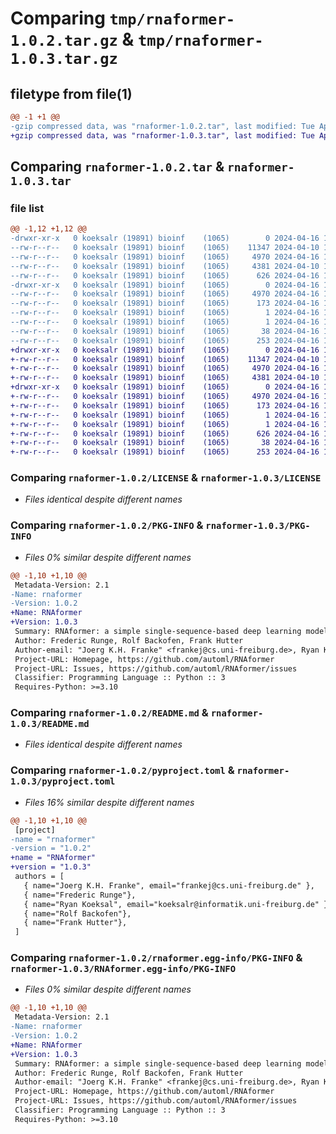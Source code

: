 # Comparing `tmp/rnaformer-1.0.2.tar.gz` & `tmp/rnaformer-1.0.3.tar.gz`

## filetype from file(1)

```diff
@@ -1 +1 @@
-gzip compressed data, was "rnaformer-1.0.2.tar", last modified: Tue Apr 16 14:21:52 2024, max compression
+gzip compressed data, was "rnaformer-1.0.3.tar", last modified: Tue Apr 16 14:44:06 2024, max compression
```

## Comparing `rnaformer-1.0.2.tar` & `rnaformer-1.0.3.tar`

### file list

```diff
@@ -1,12 +1,12 @@
-drwxr-xr-x   0 koeksalr (19891) bioinf    (1065)        0 2024-04-16 14:21:52.823467 rnaformer-1.0.2/
--rw-r--r--   0 koeksalr (19891) bioinf    (1065)    11347 2024-04-10 11:44:16.000000 rnaformer-1.0.2/LICENSE
--rw-r--r--   0 koeksalr (19891) bioinf    (1065)     4970 2024-04-16 14:21:52.823467 rnaformer-1.0.2/PKG-INFO
--rw-r--r--   0 koeksalr (19891) bioinf    (1065)     4381 2024-04-10 11:44:16.000000 rnaformer-1.0.2/README.md
--rw-r--r--   0 koeksalr (19891) bioinf    (1065)      626 2024-04-16 14:21:24.000000 rnaformer-1.0.2/pyproject.toml
-drwxr-xr-x   0 koeksalr (19891) bioinf    (1065)        0 2024-04-16 14:21:52.823467 rnaformer-1.0.2/rnaformer.egg-info/
--rw-r--r--   0 koeksalr (19891) bioinf    (1065)     4970 2024-04-16 14:21:52.000000 rnaformer-1.0.2/rnaformer.egg-info/PKG-INFO
--rw-r--r--   0 koeksalr (19891) bioinf    (1065)      173 2024-04-16 14:21:52.000000 rnaformer-1.0.2/rnaformer.egg-info/SOURCES.txt
--rw-r--r--   0 koeksalr (19891) bioinf    (1065)        1 2024-04-16 14:21:52.000000 rnaformer-1.0.2/rnaformer.egg-info/dependency_links.txt
--rw-r--r--   0 koeksalr (19891) bioinf    (1065)        1 2024-04-16 14:21:52.000000 rnaformer-1.0.2/rnaformer.egg-info/top_level.txt
--rw-r--r--   0 koeksalr (19891) bioinf    (1065)       38 2024-04-16 14:21:52.823467 rnaformer-1.0.2/setup.cfg
--rw-r--r--   0 koeksalr (19891) bioinf    (1065)      253 2024-04-16 14:20:11.000000 rnaformer-1.0.2/setup.py
+drwxr-xr-x   0 koeksalr (19891) bioinf    (1065)        0 2024-04-16 14:44:06.584848 rnaformer-1.0.3/
+-rw-r--r--   0 koeksalr (19891) bioinf    (1065)    11347 2024-04-10 11:44:16.000000 rnaformer-1.0.3/LICENSE
+-rw-r--r--   0 koeksalr (19891) bioinf    (1065)     4970 2024-04-16 14:44:06.584848 rnaformer-1.0.3/PKG-INFO
+-rw-r--r--   0 koeksalr (19891) bioinf    (1065)     4381 2024-04-10 11:44:16.000000 rnaformer-1.0.3/README.md
+drwxr-xr-x   0 koeksalr (19891) bioinf    (1065)        0 2024-04-16 14:44:06.584848 rnaformer-1.0.3/RNAformer.egg-info/
+-rw-r--r--   0 koeksalr (19891) bioinf    (1065)     4970 2024-04-16 14:44:06.000000 rnaformer-1.0.3/RNAformer.egg-info/PKG-INFO
+-rw-r--r--   0 koeksalr (19891) bioinf    (1065)      173 2024-04-16 14:44:06.000000 rnaformer-1.0.3/RNAformer.egg-info/SOURCES.txt
+-rw-r--r--   0 koeksalr (19891) bioinf    (1065)        1 2024-04-16 14:44:06.000000 rnaformer-1.0.3/RNAformer.egg-info/dependency_links.txt
+-rw-r--r--   0 koeksalr (19891) bioinf    (1065)        1 2024-04-16 14:44:06.000000 rnaformer-1.0.3/RNAformer.egg-info/top_level.txt
+-rw-r--r--   0 koeksalr (19891) bioinf    (1065)      626 2024-04-16 14:42:59.000000 rnaformer-1.0.3/pyproject.toml
+-rw-r--r--   0 koeksalr (19891) bioinf    (1065)       38 2024-04-16 14:44:06.584848 rnaformer-1.0.3/setup.cfg
+-rw-r--r--   0 koeksalr (19891) bioinf    (1065)      253 2024-04-16 14:43:06.000000 rnaformer-1.0.3/setup.py
```

### Comparing `rnaformer-1.0.2/LICENSE` & `rnaformer-1.0.3/LICENSE`

 * *Files identical despite different names*

### Comparing `rnaformer-1.0.2/PKG-INFO` & `rnaformer-1.0.3/PKG-INFO`

 * *Files 0% similar despite different names*

```diff
@@ -1,10 +1,10 @@
 Metadata-Version: 2.1
-Name: rnaformer
-Version: 1.0.2
+Name: RNAformer
+Version: 1.0.3
 Summary: RNAformer: a simple single-sequence-based deep learning model for RNA secondary structure prediction.
 Author: Frederic Runge, Rolf Backofen, Frank Hutter
 Author-email: "Joerg K.H. Franke" <frankej@cs.uni-freiburg.de>, Ryan Koeksal <koeksalr@informatik.uni-freiburg.de>
 Project-URL: Homepage, https://github.com/automl/RNAformer
 Project-URL: Issues, https://github.com/automl/RNAformer/issues
 Classifier: Programming Language :: Python :: 3
 Requires-Python: >=3.10
```

### Comparing `rnaformer-1.0.2/README.md` & `rnaformer-1.0.3/README.md`

 * *Files identical despite different names*

### Comparing `rnaformer-1.0.2/pyproject.toml` & `rnaformer-1.0.3/pyproject.toml`

 * *Files 16% similar despite different names*

```diff
@@ -1,10 +1,10 @@
 [project]
-name = "rnaformer"
-version = "1.0.2"
+name = "RNAformer"
+version = "1.0.3"
 authors = [
   { name="Joerg K.H. Franke", email="frankej@cs.uni-freiburg.de" },
   { name="Frederic Runge"},
   { name="Ryan Koeksal", email="koeksalr@informatik.uni-freiburg.de" },
   { name="Rolf Backofen"},
   { name="Frank Hutter"},
 ]
```

### Comparing `rnaformer-1.0.2/rnaformer.egg-info/PKG-INFO` & `rnaformer-1.0.3/RNAformer.egg-info/PKG-INFO`

 * *Files 0% similar despite different names*

```diff
@@ -1,10 +1,10 @@
 Metadata-Version: 2.1
-Name: rnaformer
-Version: 1.0.2
+Name: RNAformer
+Version: 1.0.3
 Summary: RNAformer: a simple single-sequence-based deep learning model for RNA secondary structure prediction.
 Author: Frederic Runge, Rolf Backofen, Frank Hutter
 Author-email: "Joerg K.H. Franke" <frankej@cs.uni-freiburg.de>, Ryan Koeksal <koeksalr@informatik.uni-freiburg.de>
 Project-URL: Homepage, https://github.com/automl/RNAformer
 Project-URL: Issues, https://github.com/automl/RNAformer/issues
 Classifier: Programming Language :: Python :: 3
 Requires-Python: >=3.10
```

